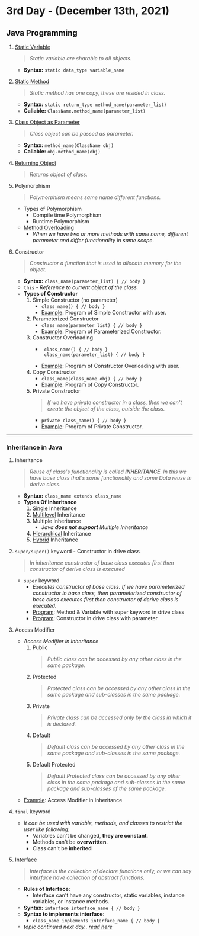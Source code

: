 # 3rd Day - (December 13th, 2021)

## Java Programming

1. [Static Variable](src/statics/StaticV.java)
   > _Static variable are sharable to all objects._
    - **Syntax:** `static data_type variable_name`

2. [Static Method](src/statics/StaticM.java)
   > _Static method has one copy, these are resided in class._
    - **Syntax:** `static return_type method_name(parameter_list)`
    - **Callable:** `ClassName.method_name(parameter_list)`

3. [Class Object as Parameter](src/classes/ClassObjAsArgs.java)
   > _Class object can be passed as parameter._
    - **Syntax:** `method_name(ClassName obj)`
    - **Callable:** `obj.method_name(obj)`

4. [Returning Object](src/classes/ReturningObj.java)
   > _Returns object of class._

5. Polymorphism
   > _Polymorphism means *same name different functions*._
    - Types of Polymorphism
        - Compile time Polymorphism
        - Runtime Polymorphism
    - [Method Overloading](src/classes/MethodOverload.java)
        - _When we have two or more methods with same name, different parameter and differ functionality in same scope._

6. Constructor
   > _Constructor a function that is used to allocate memory for the object._
    - **Syntax:** `class_name(parameter_list) { // body }`
    - `this` - _Reference to current object of the class._
    - **Types of Constructor**
        1. Simple Constructor (no parameter)
            - `class_name() { // body }`
            - [Example](src/constructors/SimpleCons.java): Program of Simple Constructor with user.
        2. Parameterized Constructor
            - `class_name(parameter_list) { // body }`
            - [Example](src/constructors/ParamCons.java): Program of Parameterized Constructor.
        3. Constructor Overloading
            - ```
               class_name() { // body }
               class_name(parameter_list) { // body }
              ```
            - [Example](src/constructors/ConsOverload.java): Program of Constructor Overloading with user.
        4. Copy Constructor
            - `class_name(class_name obj) { // body }`
            - [Example](src/constructors/CopyCons.java): Program of Copy Constructor.
        5. Private Constructor
           > _If we have private constructor in a class, then we can't create the object of the class, outside the class._
            - `private class_name() { // body }`
            - [Example](src/constructors/PrivateCons.java): Program of Private Constructor.

---

### Inheritance in Java

1. Inheritance
   > _Reuse of class's functionality is called **INHERITANCE**. In this we have base class that's some functionality and some Data reuse in derive class._
    - **Syntax:** `class_name extends class_name`
    - **Types Of Inheritance**
        1. [Single](src/inheritances/SingleExtends.java) Inheritance
        2. [Multilevel](src/inheritances/MultilevelExtends.java) Inheritance
        3. Multiple Inheritance
            - _Java **does not support** Multiple Inheritance_
        4. [Hierarchical](src/inheritances/HierarchicalExtends.java) Inheritance
        5. [Hybrid](src/inheritances/HybridExtends.java) Inheritance

2. `super/super()` keyword - Constructor in drive class
   > _In inheritance constructor of base class executes first then constructor of derive class is executed_
    - `super` keyword
        - _Executes constructor of base class. If we have parameterized constructor in base class, then parameterized
          constructor of base class executes first then constructor of derive class is executed._
        - [Program](src/inheritances/supers/SuperM.java): Method & Variable with super keyword in drive class
        - [Program](src/inheritances/supers/SuperWithArgs.java): Constructor in drive class with parameter

3. Access Modifier
    - _Access Modifier in Inheritance_
        1. Public
           > _Public class can be accessed by any other class in the same package._
        2. Protected
           > _Protected class can be accessed by any other class in the same package and sub-classes in the same package._
        3. Private
           > _Private class can be accessed only by the class in which it is declared._
        4. Default
           > _Default class can be accessed by any other class in the same package and sub-classes in the same package._
        5. Default Protected
           > _Default Protected class can be accessed by any other class in the same package and sub-classes in the same package and sub-classes of the same package._
    - [Example](src/inheritances/modifiers/AccessModifiers.java): Access Modifier in Inheritance

4. `final` keyword
    - _It can be used with variable, methods, and classes to restrict the user like following:_
        - Variables can't be changed, **they are constant**.
        - Methods can't be **overwritten**.
        - Class can't be **inherited**

5. Interface
   > _Interface is the collection of declare functions only, or we can say interface have collection of abstract functions._
    - **Rules of Interface:**
        - Interface can't have any constructor, static variables, instance variables, or instance methods.
    - **Syntax:** `interface interface_name { // body }`
    - **Syntax to implements interface**:
        - `class_name implements interface_name { // body }`
    - _topic continued next day.. [read here](../4th%20Day/README.md)_
